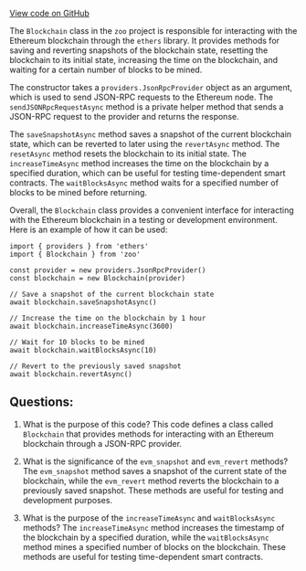 [View code on GitHub](zoo-labs/zoo/blob/master/contracts/utils/Blockchain.ts)

The `Blockchain` class in the `zoo` project is responsible for interacting with the Ethereum blockchain through the `ethers` library. It provides methods for saving and reverting snapshots of the blockchain state, resetting the blockchain to its initial state, increasing the time on the blockchain, and waiting for a certain number of blocks to be mined.

The constructor takes a `providers.JsonRpcProvider` object as an argument, which is used to send JSON-RPC requests to the Ethereum node. The `sendJSONRpcRequestAsync` method is a private helper method that sends a JSON-RPC request to the provider and returns the response.

The `saveSnapshotAsync` method saves a snapshot of the current blockchain state, which can be reverted to later using the `revertAsync` method. The `resetAsync` method resets the blockchain to its initial state. The `increaseTimeAsync` method increases the time on the blockchain by a specified duration, which can be useful for testing time-dependent smart contracts. The `waitBlocksAsync` method waits for a specified number of blocks to be mined before returning.

Overall, the `Blockchain` class provides a convenient interface for interacting with the Ethereum blockchain in a testing or development environment. Here is an example of how it can be used:

```
import { providers } from 'ethers'
import { Blockchain } from 'zoo'

const provider = new providers.JsonRpcProvider()
const blockchain = new Blockchain(provider)

// Save a snapshot of the current blockchain state
await blockchain.saveSnapshotAsync()

// Increase the time on the blockchain by 1 hour
await blockchain.increaseTimeAsync(3600)

// Wait for 10 blocks to be mined
await blockchain.waitBlocksAsync(10)

// Revert to the previously saved snapshot
await blockchain.revertAsync()
```
## Questions: 
 1. What is the purpose of this code?
   This code defines a class called `Blockchain` that provides methods for interacting with an Ethereum blockchain through a JSON-RPC provider.

2. What is the significance of the `evm_snapshot` and `evm_revert` methods?
   The `evm_snapshot` method saves a snapshot of the current state of the blockchain, while the `evm_revert` method reverts the blockchain to a previously saved snapshot. These methods are useful for testing and development purposes.

3. What is the purpose of the `increaseTimeAsync` and `waitBlocksAsync` methods?
   The `increaseTimeAsync` method increases the timestamp of the blockchain by a specified duration, while the `waitBlocksAsync` method mines a specified number of blocks on the blockchain. These methods are useful for testing time-dependent smart contracts.